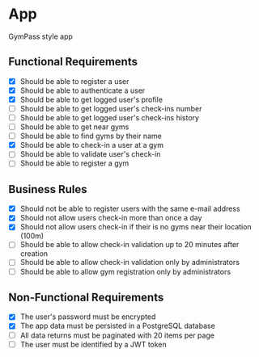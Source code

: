 # App

GymPass style app

## Functional Requirements
- [X] Should be able to register a user
- [X] Should be able to authenticate a user
- [X] Should be able to get logged user's profile
- [ ] Should be able to get logged user's check-ins number
- [ ] Should be able to get logged user's check-ins history
- [ ] Should be able to get near gyms
- [ ] Should be able to find gyms by their name
- [X] Should be able to check-in a user at a gym
- [ ] Should be able to validate user's check-in
- [ ] Should be able to register a gym

## Business Rules
- [X] Should not be able to register users with the same e-mail address
- [X] Should not allow users check-in more than once a day
- [X] Should not allow users check-in if their is no gyms near their location (100m)
- [ ] Should be able to allow check-in validation up to 20 minutes after creation
- [ ] Should be able to allow check-in validation only by administrators
- [ ] Should be able to allow gym registration only by administrators

## Non-Functional Requirements
- [X] The user's password must be encrypted
- [X] The app data must be persisted in a PostgreSQL database
- [ ] All data returns must be paginated with 20 items per page
- [ ] The user must be identified by a JWT token